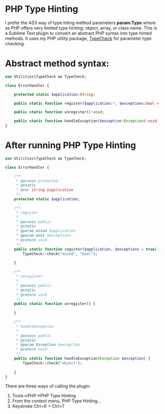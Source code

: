 PHP Type Hinting
================

I prefer the AS3 way of type hiting method parameters **param:Type** where as PHP
offers very limited type hinting; object, array, or class name. This is a Sublime Text
plugin to convert an abstract PHP syntax into type hinted methods. It uses my PHP
utility package, [TypeCheck](https://github.com/bnlucas/Utilities/blob/master/TypeCheck.php) for parameter type checking.

Abstract method syntax:
=======================
```php
use Utilities\TypeCheck as TypeCheck;

class ErrorHandler {

	protected static $application:String;

	public static function register($application:*, $exceptions:bool = true):void;

	public static function unregister():void;

	public static function handleException($exception:Exception):void
}
```

After running PHP Type Hinting
==============================
```php
use Utilities\TypeCheck as TypeCheck;

class ErrorHandler {

	/**
	 * @access protected
	 * @static
	 * @var string $application
	 */
	protected static $application;

	/**
	 * register
	 *
	 * @access public
	 * @static
	 * @param mixed $application
	 * @param bool $exceptions
	 * @return void
	 */
	public static function register($application, $exceptions = true) {
		TypeCheck::check("mixed", "bool");
		
	}

	/**
	 * unregister
	 *
	 * @access public
	 * @static
	 * @return void
	 */
	public static function unregister() {
		
	}

	/**
	 * handleException
	 *
	 * @access public
	 * @static
	 * @param Exception $exception
	 * @return void
	 */
	public static function handleException(Exception $exception) {
		TypeCheck::check("object");
		
	}
}
```

There are three ways of calling the plugin:

1. Tools->PHP->PHP Type Hinting
2. From the context menu, PHP Type Hinting...
3. Keystroke Ctrl+K + Ctrl+T